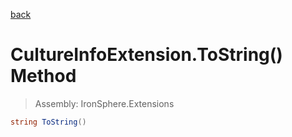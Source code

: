 ﻿

[back](/IronSphere.Extensions/types/CultureInfoExtension)

# CultureInfoExtension.ToString() Method

> Assembly: IronSphere.Extensions

```csharp
string ToString()
```



 